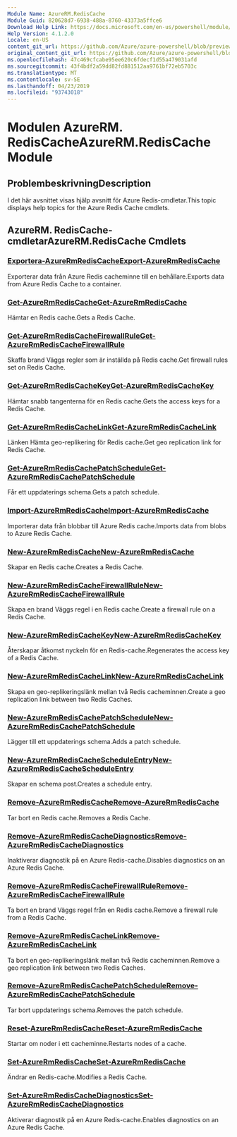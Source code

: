 ```yaml
---
Module Name: AzureRM.RedisCache
Module Guid: 820628d7-6938-488a-8760-43373a5ffce6
Download Help Link: https://docs.microsoft.com/en-us/powershell/module/azurerm.rediscache
Help Version: 4.1.2.0
Locale: en-US
content_git_url: https://github.com/Azure/azure-powershell/blob/preview/src/ResourceManager/RedisCache/Commands.RedisCache/help/AzureRM.RedisCache.md
original_content_git_url: https://github.com/Azure/azure-powershell/blob/preview/src/ResourceManager/RedisCache/Commands.RedisCache/help/AzureRM.RedisCache.md
ms.openlocfilehash: 47c469cfcabe95ee620c6fdecf1d55a479031afd
ms.sourcegitcommit: 43f4bdf2a59dd82fd881512aa9761bf72eb5703c
ms.translationtype: MT
ms.contentlocale: sv-SE
ms.lasthandoff: 04/23/2019
ms.locfileid: "93743018"
---
```

# <span data-ttu-id="c8357-101">Modulen AzureRM. RedisCache</span><span class="sxs-lookup"><span data-stu-id="c8357-101">AzureRM.RedisCache Module</span></span>
## <span data-ttu-id="c8357-102">Problembeskrivning</span><span class="sxs-lookup"><span data-stu-id="c8357-102">Description</span></span>
<span data-ttu-id="c8357-103">I det här avsnittet visas hjälp avsnitt för Azure Redis-cmdletar.</span><span class="sxs-lookup"><span data-stu-id="c8357-103">This topic displays help topics for the Azure Redis Cache cmdlets.</span></span>

## <span data-ttu-id="c8357-104">AzureRM. RedisCache-cmdletar</span><span class="sxs-lookup"><span data-stu-id="c8357-104">AzureRM.RedisCache Cmdlets</span></span>
### [<span data-ttu-id="c8357-105">Exportera-AzureRmRedisCache</span><span class="sxs-lookup"><span data-stu-id="c8357-105">Export-AzureRmRedisCache</span></span>](Export-AzureRmRedisCache.md)
<span data-ttu-id="c8357-106">Exporterar data från Azure Redis cacheminne till en behållare.</span><span class="sxs-lookup"><span data-stu-id="c8357-106">Exports data from Azure Redis Cache to a container.</span></span>

### [<span data-ttu-id="c8357-107">Get-AzureRmRedisCache</span><span class="sxs-lookup"><span data-stu-id="c8357-107">Get-AzureRmRedisCache</span></span>](Get-AzureRmRedisCache.md)
<span data-ttu-id="c8357-108">Hämtar en Redis cache.</span><span class="sxs-lookup"><span data-stu-id="c8357-108">Gets a Redis Cache.</span></span>

### [<span data-ttu-id="c8357-109">Get-AzureRmRedisCacheFirewallRule</span><span class="sxs-lookup"><span data-stu-id="c8357-109">Get-AzureRmRedisCacheFirewallRule</span></span>](Get-AzureRmRedisCacheFirewallRule.md)
<span data-ttu-id="c8357-110">Skaffa brand Väggs regler som är inställda på Redis cache.</span><span class="sxs-lookup"><span data-stu-id="c8357-110">Get firewall rules set on Redis Cache.</span></span>

### [<span data-ttu-id="c8357-111">Get-AzureRmRedisCacheKey</span><span class="sxs-lookup"><span data-stu-id="c8357-111">Get-AzureRmRedisCacheKey</span></span>](Get-AzureRmRedisCacheKey.md)
<span data-ttu-id="c8357-112">Hämtar snabb tangenterna för en Redis cache.</span><span class="sxs-lookup"><span data-stu-id="c8357-112">Gets the access keys for a Redis Cache.</span></span>

### [<span data-ttu-id="c8357-113">Get-AzureRmRedisCacheLink</span><span class="sxs-lookup"><span data-stu-id="c8357-113">Get-AzureRmRedisCacheLink</span></span>](Get-AzureRmRedisCacheLink.md)
<span data-ttu-id="c8357-114">Länken Hämta geo-replikering för Redis cache.</span><span class="sxs-lookup"><span data-stu-id="c8357-114">Get geo replication link for Redis Cache.</span></span>

### [<span data-ttu-id="c8357-115">Get-AzureRmRedisCachePatchSchedule</span><span class="sxs-lookup"><span data-stu-id="c8357-115">Get-AzureRmRedisCachePatchSchedule</span></span>](Get-AzureRmRedisCachePatchSchedule.md)
<span data-ttu-id="c8357-116">Får ett uppdaterings schema.</span><span class="sxs-lookup"><span data-stu-id="c8357-116">Gets a patch schedule.</span></span>

### [<span data-ttu-id="c8357-117">Import-AzureRmRedisCache</span><span class="sxs-lookup"><span data-stu-id="c8357-117">Import-AzureRmRedisCache</span></span>](Import-AzureRmRedisCache.md)
<span data-ttu-id="c8357-118">Importerar data från blobbar till Azure Redis cache.</span><span class="sxs-lookup"><span data-stu-id="c8357-118">Imports data from blobs to Azure Redis Cache.</span></span>

### [<span data-ttu-id="c8357-119">New-AzureRmRedisCache</span><span class="sxs-lookup"><span data-stu-id="c8357-119">New-AzureRmRedisCache</span></span>](New-AzureRmRedisCache.md)
<span data-ttu-id="c8357-120">Skapar en Redis cache.</span><span class="sxs-lookup"><span data-stu-id="c8357-120">Creates a Redis Cache.</span></span>

### [<span data-ttu-id="c8357-121">New-AzureRmRedisCacheFirewallRule</span><span class="sxs-lookup"><span data-stu-id="c8357-121">New-AzureRmRedisCacheFirewallRule</span></span>](New-AzureRmRedisCacheFirewallRule.md)
<span data-ttu-id="c8357-122">Skapa en brand Väggs regel i en Redis cache.</span><span class="sxs-lookup"><span data-stu-id="c8357-122">Create a firewall rule on a Redis Cache.</span></span>

### [<span data-ttu-id="c8357-123">New-AzureRmRedisCacheKey</span><span class="sxs-lookup"><span data-stu-id="c8357-123">New-AzureRmRedisCacheKey</span></span>](New-AzureRmRedisCacheKey.md)
<span data-ttu-id="c8357-124">Återskapar åtkomst nyckeln för en Redis-cache.</span><span class="sxs-lookup"><span data-stu-id="c8357-124">Regenerates the access key of a Redis Cache.</span></span>

### [<span data-ttu-id="c8357-125">New-AzureRmRedisCacheLink</span><span class="sxs-lookup"><span data-stu-id="c8357-125">New-AzureRmRedisCacheLink</span></span>](New-AzureRmRedisCacheLink.md)
<span data-ttu-id="c8357-126">Skapa en geo-replikeringslänk mellan två Redis cacheminnen.</span><span class="sxs-lookup"><span data-stu-id="c8357-126">Create a geo replication link between two Redis Caches.</span></span>

### [<span data-ttu-id="c8357-127">New-AzureRmRedisCachePatchSchedule</span><span class="sxs-lookup"><span data-stu-id="c8357-127">New-AzureRmRedisCachePatchSchedule</span></span>](New-AzureRmRedisCachePatchSchedule.md)
<span data-ttu-id="c8357-128">Lägger till ett uppdaterings schema.</span><span class="sxs-lookup"><span data-stu-id="c8357-128">Adds a patch schedule.</span></span>

### [<span data-ttu-id="c8357-129">New-AzureRmRedisCacheScheduleEntry</span><span class="sxs-lookup"><span data-stu-id="c8357-129">New-AzureRmRedisCacheScheduleEntry</span></span>](New-AzureRmRedisCacheScheduleEntry.md)
<span data-ttu-id="c8357-130">Skapar en schema post.</span><span class="sxs-lookup"><span data-stu-id="c8357-130">Creates a schedule entry.</span></span>

### [<span data-ttu-id="c8357-131">Remove-AzureRmRedisCache</span><span class="sxs-lookup"><span data-stu-id="c8357-131">Remove-AzureRmRedisCache</span></span>](Remove-AzureRmRedisCache.md)
<span data-ttu-id="c8357-132">Tar bort en Redis cache.</span><span class="sxs-lookup"><span data-stu-id="c8357-132">Removes a Redis Cache.</span></span>

### [<span data-ttu-id="c8357-133">Remove-AzureRmRedisCacheDiagnostics</span><span class="sxs-lookup"><span data-stu-id="c8357-133">Remove-AzureRmRedisCacheDiagnostics</span></span>](Remove-AzureRmRedisCacheDiagnostics.md)
<span data-ttu-id="c8357-134">Inaktiverar diagnostik på en Azure Redis-cache.</span><span class="sxs-lookup"><span data-stu-id="c8357-134">Disables diagnostics on an Azure Redis Cache.</span></span>

### [<span data-ttu-id="c8357-135">Remove-AzureRmRedisCacheFirewallRule</span><span class="sxs-lookup"><span data-stu-id="c8357-135">Remove-AzureRmRedisCacheFirewallRule</span></span>](Remove-AzureRmRedisCacheFirewallRule.md)
<span data-ttu-id="c8357-136">Ta bort en brand Väggs regel från en Redis cache.</span><span class="sxs-lookup"><span data-stu-id="c8357-136">Remove a firewall rule from a Redis Cache.</span></span>

### [<span data-ttu-id="c8357-137">Remove-AzureRmRedisCacheLink</span><span class="sxs-lookup"><span data-stu-id="c8357-137">Remove-AzureRmRedisCacheLink</span></span>](Remove-AzureRmRedisCacheLink.md)
<span data-ttu-id="c8357-138">Ta bort en geo-replikeringslänk mellan två Redis cacheminnen.</span><span class="sxs-lookup"><span data-stu-id="c8357-138">Remove a geo replication link between two Redis Caches.</span></span>

### [<span data-ttu-id="c8357-139">Remove-AzureRmRedisCachePatchSchedule</span><span class="sxs-lookup"><span data-stu-id="c8357-139">Remove-AzureRmRedisCachePatchSchedule</span></span>](Remove-AzureRmRedisCachePatchSchedule.md)
<span data-ttu-id="c8357-140">Tar bort uppdaterings schema.</span><span class="sxs-lookup"><span data-stu-id="c8357-140">Removes the patch schedule.</span></span>

### [<span data-ttu-id="c8357-141">Reset-AzureRmRedisCache</span><span class="sxs-lookup"><span data-stu-id="c8357-141">Reset-AzureRmRedisCache</span></span>](Reset-AzureRmRedisCache.md)
<span data-ttu-id="c8357-142">Startar om noder i ett cacheminne.</span><span class="sxs-lookup"><span data-stu-id="c8357-142">Restarts nodes of a cache.</span></span>

### [<span data-ttu-id="c8357-143">Set-AzureRmRedisCache</span><span class="sxs-lookup"><span data-stu-id="c8357-143">Set-AzureRmRedisCache</span></span>](Set-AzureRmRedisCache.md)
<span data-ttu-id="c8357-144">Ändrar en Redis-cache.</span><span class="sxs-lookup"><span data-stu-id="c8357-144">Modifies a Redis Cache.</span></span>

### [<span data-ttu-id="c8357-145">Set-AzureRmRedisCacheDiagnostics</span><span class="sxs-lookup"><span data-stu-id="c8357-145">Set-AzureRmRedisCacheDiagnostics</span></span>](Set-AzureRmRedisCacheDiagnostics.md)
<span data-ttu-id="c8357-146">Aktiverar diagnostik på en Azure Redis-cache.</span><span class="sxs-lookup"><span data-stu-id="c8357-146">Enables diagnostics on an Azure Redis Cache.</span></span>

